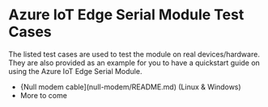 # Azure IoT Edge Serial Module Test Cases
The listed test cases are used to test the module on real devices/hardware. They are also provided as an example for you to have a quickstart guide on using the Azure IoT Edge Serial Module.

- {Null modem cable](null-modem/README.md) (Linux & Windows)
- More to come 